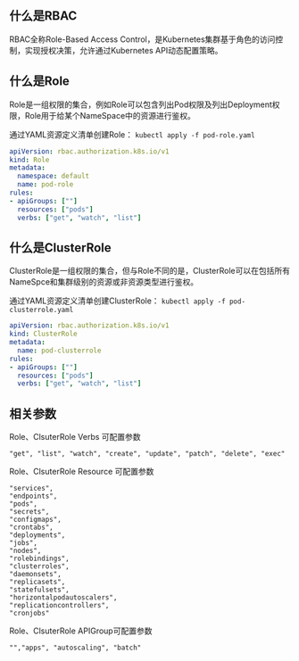 ## 什么是RBAC

RBAC全称Role-Based Access Control，是Kubernetes集群基于角色的访问控制，实现授权决策，允许通过Kubernetes API动态配置策略。



## 什么是Role

Role是一组权限的集合，例如Role可以包含列出Pod权限及列出Deployment权限，Role用于给某个NameSpace中的资源进行鉴权。

通过YAML资源定义清单创建Role： `kubectl apply -f pod-role.yaml`



```yaml
apiVersion: rbac.authorization.k8s.io/v1
kind: Role
metadata:
  namespace: default
  name: pod-role
rules:
- apiGroups: [""]
  resources: ["pods"]
  verbs: ["get", "watch", "list"]
```



## 什么是ClusterRole

ClusterRole是一组权限的集合，但与Role不同的是，ClusterRole可以在包括所有NameSpce和集群级别的资源或非资源类型进行鉴权。

通过YAML资源定义清单创建ClusterRole： `kubectl apply -f pod-clusterrole.yaml`

```yaml
apiVersion: rbac.authorization.k8s.io/v1
kind: ClusterRole
metadata:
  name: pod-clusterrole
rules:
- apiGroups: [""]
  resources: ["pods"]
  verbs: ["get", "watch", "list"]
```



## 相关参数

Role、ClsuterRole Verbs 可配置参数

```
"get", "list", "watch", "create", "update", "patch", "delete", "exec"
```



Role、ClsuterRole Resource 可配置参数

```
"services",
"endpoints",
"pods",
"secrets",
"configmaps",
"crontabs",
"deployments",
"jobs",
"nodes",
"rolebindings",
"clusterroles",
"daemonsets",
"replicasets",
"statefulsets",
"horizontalpodautoscalers",
"replicationcontrollers",
"cronjobs"
```





Role、ClsuterRole APIGroup可配置参数

```
"","apps", "autoscaling", "batch"
```
